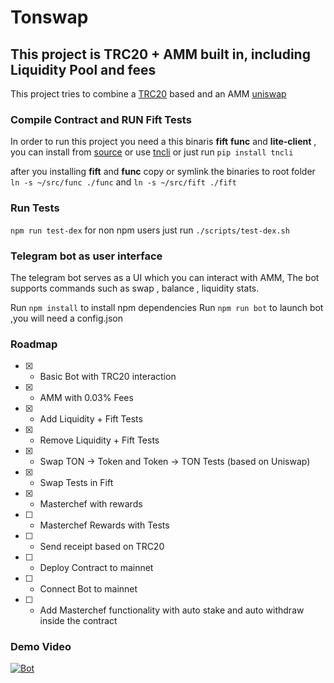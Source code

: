 # Tonswap

## This project is TRC20 + AMM built in, including Liquidity Pool and fees
This project tries to combine a [TRC20](https://github.com/cod1ng-studio/TRC20) based and an AMM [uniswap](https://github.com/Uniswap/v2-core) 

### Compile Contract and RUN Fift Tests
In order to run this project you need a this binaris **fift** **func** and **lite-client** , you can install from [source](https://ton.org/docs/#/howto/getting-started) or use [tncli](https://github.com/disintar/tncli) or just run `pip install tncli` 

after you installing **fift** and **func** copy or symlink the binaries to root folder `ln -s ~/src/func ./func` and `ln -s ~/src/fift ./fift`

### Run Tests
`npm run test-dex`  for non npm users just run `./scripts/test-dex.sh`

### Telegram bot as user interface
The telegram bot serves as a UI which you can interact with AMM, The bot supports commands such as swap , balance , liquidity stats.

Run `npm install` to install npm dependencies
Run `npm run bot` to launch bot ,you will need a config.json


### Roadmap

- [X] - Basic Bot with TRC20 interaction
- [X] - AMM with 0.03% Fees 
- [X] - Add Liquidity + Fift Tests
- [X] - Remove Liquidity + Fift Tests
- [X] - Swap TON -> Token and Token -> TON Tests (based on Uniswap)
- [X] - Swap Tests in Fift
- [X] - Masterchef with rewards 
- [ ] - Masterchef Rewards with Tests 
- [ ] - Send receipt based on TRC20
- [ ] - Deploy Contract to mainnet
- [ ] - Connect Bot to mainnet
- [ ] - Add Masterchef functionality with auto stake and auto withdraw inside the contract

### Demo Video
[![Bot](https://i.ibb.co/cDtCYFd/Group-25.png)](https://drive.google.com/file/d/1m3QnCtsUbTdbuAq2_Y7D2l1tr-6kibM2/view?usp=sharing)